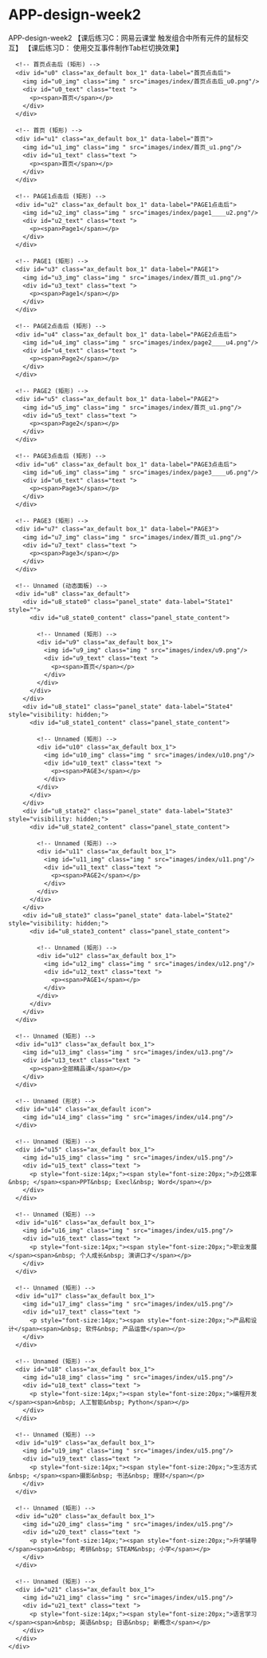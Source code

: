 # APP-design-week2

APP-design-week2
【课后练习C：网易云课堂 触发组合中所有元件的鼠标交互】
【课后练习D： 使用交互事件制作Tab栏切换效果】
<!DOCTYPE html>
<html>
  <head>
    <title>index</title>
    <meta http-equiv="X-UA-Compatible" content="IE=edge"/>
    <meta http-equiv="content-type" content="text/html; charset=utf-8"/>
    <meta name="apple-mobile-web-app-capable" content="yes"/>
    <link href="resources/css/jquery-ui-themes.css" type="text/css" rel="stylesheet"/>
    <link href="resources/css/axure_rp_page.css" type="text/css" rel="stylesheet"/>
    <link href="data/styles.css" type="text/css" rel="stylesheet"/>
    <link href="files/index/styles.css" type="text/css" rel="stylesheet"/>
    <script src="resources/scripts/jquery-1.7.1.min.js"></script>
    <script src="resources/scripts/jquery-ui-1.8.10.custom.min.js"></script>
    <script src="resources/scripts/prototypePre.js"></script>
    <script src="data/document.js"></script>
    <script src="resources/scripts/prototypePost.js"></script>
    <script src="files/index/data.js"></script>
    <script type="text/javascript">
      $axure.utils.getTransparentGifPath = function() { return 'resources/images/transparent.gif'; };
      $axure.utils.getOtherPath = function() { return 'resources/Other.html'; };
      $axure.utils.getReloadPath = function() { return 'resources/reload.html'; };
    </script>
  </head>
  <body>
    <div id="base" class="">

      <!-- 首页点击后 (矩形) -->
      <div id="u0" class="ax_default box_1" data-label="首页点击后">
        <img id="u0_img" class="img " src="images/index/首页点击后_u0.png"/>
        <div id="u0_text" class="text ">
          <p><span>首页</span></p>
        </div>
      </div>

      <!-- 首页 (矩形) -->
      <div id="u1" class="ax_default box_1" data-label="首页">
        <img id="u1_img" class="img " src="images/index/首页_u1.png"/>
        <div id="u1_text" class="text ">
          <p><span>首页</span></p>
        </div>
      </div>

      <!-- PAGE1点击后 (矩形) -->
      <div id="u2" class="ax_default box_1" data-label="PAGE1点击后">
        <img id="u2_img" class="img " src="images/index/page1____u2.png"/>
        <div id="u2_text" class="text ">
          <p><span>Page1</span></p>
        </div>
      </div>

      <!-- PAGE1 (矩形) -->
      <div id="u3" class="ax_default box_1" data-label="PAGE1">
        <img id="u3_img" class="img " src="images/index/首页_u1.png"/>
        <div id="u3_text" class="text ">
          <p><span>Page1</span></p>
        </div>
      </div>

      <!-- PAGE2点击后 (矩形) -->
      <div id="u4" class="ax_default box_1" data-label="PAGE2点击后">
        <img id="u4_img" class="img " src="images/index/page2____u4.png"/>
        <div id="u4_text" class="text ">
          <p><span>Page2</span></p>
        </div>
      </div>

      <!-- PAGE2 (矩形) -->
      <div id="u5" class="ax_default box_1" data-label="PAGE2">
        <img id="u5_img" class="img " src="images/index/首页_u1.png"/>
        <div id="u5_text" class="text ">
          <p><span>Page2</span></p>
        </div>
      </div>

      <!-- PAGE3点击后 (矩形) -->
      <div id="u6" class="ax_default box_1" data-label="PAGE3点击后">
        <img id="u6_img" class="img " src="images/index/page3____u6.png"/>
        <div id="u6_text" class="text ">
          <p><span>Page3</span></p>
        </div>
      </div>

      <!-- PAGE3 (矩形) -->
      <div id="u7" class="ax_default box_1" data-label="PAGE3">
        <img id="u7_img" class="img " src="images/index/首页_u1.png"/>
        <div id="u7_text" class="text ">
          <p><span>Page3</span></p>
        </div>
      </div>

      <!-- Unnamed (动态面板) -->
      <div id="u8" class="ax_default">
        <div id="u8_state0" class="panel_state" data-label="State1" style="">
          <div id="u8_state0_content" class="panel_state_content">

            <!-- Unnamed (矩形) -->
            <div id="u9" class="ax_default box_1">
              <img id="u9_img" class="img " src="images/index/u9.png"/>
              <div id="u9_text" class="text ">
                <p><span>首页</span></p>
              </div>
            </div>
          </div>
        </div>
        <div id="u8_state1" class="panel_state" data-label="State4" style="visibility: hidden;">
          <div id="u8_state1_content" class="panel_state_content">

            <!-- Unnamed (矩形) -->
            <div id="u10" class="ax_default box_1">
              <img id="u10_img" class="img " src="images/index/u10.png"/>
              <div id="u10_text" class="text ">
                <p><span>PAGE3</span></p>
              </div>
            </div>
          </div>
        </div>
        <div id="u8_state2" class="panel_state" data-label="State3" style="visibility: hidden;">
          <div id="u8_state2_content" class="panel_state_content">

            <!-- Unnamed (矩形) -->
            <div id="u11" class="ax_default box_1">
              <img id="u11_img" class="img " src="images/index/u11.png"/>
              <div id="u11_text" class="text ">
                <p><span>PAGE2</span></p>
              </div>
            </div>
          </div>
        </div>
        <div id="u8_state3" class="panel_state" data-label="State2" style="visibility: hidden;">
          <div id="u8_state3_content" class="panel_state_content">

            <!-- Unnamed (矩形) -->
            <div id="u12" class="ax_default box_1">
              <img id="u12_img" class="img " src="images/index/u12.png"/>
              <div id="u12_text" class="text ">
                <p><span>PAGE1</span></p>
              </div>
            </div>
          </div>
        </div>
      </div>

      <!-- Unnamed (矩形) -->
      <div id="u13" class="ax_default box_1">
        <img id="u13_img" class="img " src="images/index/u13.png"/>
        <div id="u13_text" class="text ">
          <p><span>全部精品课</span></p>
        </div>
      </div>

      <!-- Unnamed (形状) -->
      <div id="u14" class="ax_default icon">
        <img id="u14_img" class="img " src="images/index/u14.png"/>
      </div>

      <!-- Unnamed (矩形) -->
      <div id="u15" class="ax_default box_1">
        <img id="u15_img" class="img " src="images/index/u15.png"/>
        <div id="u15_text" class="text ">
          <p style="font-size:14px;"><span style="font-size:20px;">办公效率&nbsp; </span><span>PPT&nbsp; Execl&nbsp; Word</span></p>
        </div>
      </div>

      <!-- Unnamed (矩形) -->
      <div id="u16" class="ax_default box_1">
        <img id="u16_img" class="img " src="images/index/u15.png"/>
        <div id="u16_text" class="text ">
          <p style="font-size:14px;"><span style="font-size:20px;">职业发展</span><span>&nbsp; 个人成长&nbsp; 演讲口才</span></p>
        </div>
      </div>

      <!-- Unnamed (矩形) -->
      <div id="u17" class="ax_default box_1">
        <img id="u17_img" class="img " src="images/index/u15.png"/>
        <div id="u17_text" class="text ">
          <p style="font-size:14px;"><span style="font-size:20px;">产品和设计</span><span>&nbsp; 软件&nbsp; 产品运营</span></p>
        </div>
      </div>

      <!-- Unnamed (矩形) -->
      <div id="u18" class="ax_default box_1">
        <img id="u18_img" class="img " src="images/index/u15.png"/>
        <div id="u18_text" class="text ">
          <p style="font-size:14px;"><span style="font-size:20px;">编程开发</span><span>&nbsp; 人工智能&nbsp; Python</span></p>
        </div>
      </div>

      <!-- Unnamed (矩形) -->
      <div id="u19" class="ax_default box_1">
        <img id="u19_img" class="img " src="images/index/u15.png"/>
        <div id="u19_text" class="text ">
          <p style="font-size:14px;"><span style="font-size:20px;">生活方式&nbsp; </span><span>摄影&nbsp; 书法&nbsp; 理财</span></p>
        </div>
      </div>

      <!-- Unnamed (矩形) -->
      <div id="u20" class="ax_default box_1">
        <img id="u20_img" class="img " src="images/index/u15.png"/>
        <div id="u20_text" class="text ">
          <p style="font-size:14px;"><span style="font-size:20px;">升学辅导</span><span>&nbsp; 考研&nbsp; STEAM&nbsp; 小学</span></p>
        </div>
      </div>

      <!-- Unnamed (矩形) -->
      <div id="u21" class="ax_default box_1">
        <img id="u21_img" class="img " src="images/index/u15.png"/>
        <div id="u21_text" class="text ">
          <p style="font-size:14px;"><span style="font-size:20px;">语言学习</span><span>&nbsp; 英语&nbsp; 日语&nbsp; 新概念</span></p>
        </div>
      </div>
    </div>
  </body>
</html>
